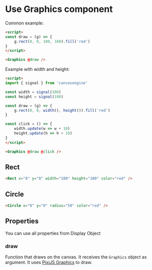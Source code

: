 # Use Graphics component

Common example:

```html
<script>
const draw = (g) => {
    g.rect(0, 0, 100, 100).fill('red')
}
</script>

<Graphics @draw />
```

Example with width and height:

```html
<script>
import { signal } from 'canvasengine'

const width = signal(100)
const height = signal(100)

const draw = (g) => {
    g.rect(0, 0, width(), height()).fill('red')
}

const click = () => {
    width.update(w => w + 10)
    height.update(h => h + 10)
}
</script>

<Graphics @draw @click />
```

## Rect

```html
<Rect x="0" y="0" width="100" height="100" color="red" />
```

## Circle

```html
<Circle x="0" y="0" radius="50" color="red" />
```

## Properties

You can use all properties from Display Object

### draw

Function that draws on the canvas. It receives the `Graphics` object as argument. It uses [PixiJS Graphics](https://pixijs.download/release/docs/scene.Graphics.html) to draw.
